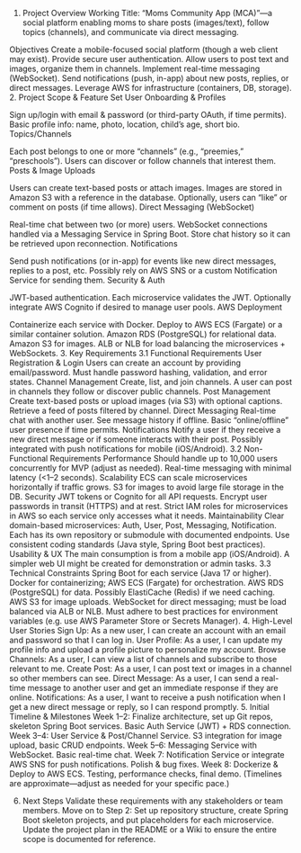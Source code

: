 1. Project Overview
Working Title: “Moms Community App (MCA)”—a social platform enabling moms to share posts (images/text), follow topics (channels), and communicate via direct messaging.

Objectives
Create a mobile-focused social platform (though a web client may exist).
Provide secure user authentication.
Allow users to post text and images, organize them in channels.
Implement real-time messaging (WebSocket).
Send notifications (push, in-app) about new posts, replies, or direct messages.
Leverage AWS for infrastructure (containers, DB, storage).
2. Project Scope & Feature Set
User Onboarding & Profiles

Sign up/login with email & password (or third-party OAuth, if time permits).
Basic profile info: name, photo, location, child’s age, short bio.
Topics/Channels

Each post belongs to one or more “channels” (e.g., “preemies,” “preschools”).
Users can discover or follow channels that interest them.
Posts & Image Uploads

Users can create text-based posts or attach images.
Images are stored in Amazon S3 with a reference in the database.
Optionally, users can “like” or comment on posts (if time allows).
Direct Messaging (WebSocket)

Real-time chat between two (or more) users.
WebSocket connections handled via a Messaging Service in Spring Boot.
Store chat history so it can be retrieved upon reconnection.
Notifications

Send push notifications (or in-app) for events like new direct messages, replies to a post, etc.
Possibly rely on AWS SNS or a custom Notification Service for sending them.
Security & Auth

JWT-based authentication.
Each microservice validates the JWT.
Optionally integrate AWS Cognito if desired to manage user pools.
AWS Deployment

Containerize each service with Docker.
Deploy to AWS ECS (Fargate) or a similar container solution.
Amazon RDS (PostgreSQL) for relational data.
Amazon S3 for images.
ALB or NLB for load balancing the microservices + WebSockets.
3. Key Requirements
3.1 Functional Requirements
User Registration & Login
Users can create an account by providing email/password.
Must handle password hashing, validation, and error states.
Channel Management
Create, list, and join channels.
A user can post in channels they follow or discover public channels.
Post Management
Create text-based posts or upload images (via S3) with optional captions.
Retrieve a feed of posts filtered by channel.
Direct Messaging
Real-time chat with another user.
See message history if offline.
Basic “online/offline” user presence if time permits.
Notifications
Notify a user if they receive a new direct message or if someone interacts with their post.
Possibly integrated with push notifications for mobile (iOS/Android).
3.2 Non-Functional Requirements
Performance
Should handle up to 10,000 users concurrently for MVP (adjust as needed).
Real-time messaging with minimal latency (<1–2 seconds).
Scalability
ECS can scale microservices horizontally if traffic grows.
S3 for images to avoid large file storage in the DB.
Security
JWT tokens or Cognito for all API requests.
Encrypt user passwords in transit (HTTPS) and at rest.
Strict IAM roles for microservices in AWS so each service only accesses what it needs.
Maintainability
Clear domain-based microservices: Auth, User, Post, Messaging, Notification.
Each has its own repository or submodule with documented endpoints.
Use consistent coding standards (Java style, Spring Boot best practices).
Usability & UX
The main consumption is from a mobile app (iOS/Android).
A simpler web UI might be created for demonstration or admin tasks.
3.3 Technical Constraints
Spring Boot for each service (Java 17 or higher).
Docker for containerizing; AWS ECS (Fargate) for orchestration.
AWS RDS (PostgreSQL) for data. Possibly ElastiCache (Redis) if we need caching.
AWS S3 for image uploads.
WebSocket for direct messaging; must be load balanced via ALB or NLB.
Must adhere to best practices for environment variables (e.g. use AWS Parameter Store or Secrets Manager).
4. High-Level User Stories
Sign Up: As a new user, I can create an account with an email and password so that I can log in.
User Profile: As a user, I can update my profile info and upload a profile picture to personalize my account.
Browse Channels: As a user, I can view a list of channels and subscribe to those relevant to me.
Create Post: As a user, I can post text or images in a channel so other members can see.
Direct Message: As a user, I can send a real-time message to another user and get an immediate response if they are online.
Notifications: As a user, I want to receive a push notification when I get a new direct message or reply, so I can respond promptly.
5. Initial Timeline & Milestones
Week 1–2:
Finalize architecture, set up Git repos, skeleton Spring Boot services.
Basic Auth Service (JWT) + RDS connection.
Week 3–4:
User Service & Post/Channel Service.
S3 integration for image upload, basic CRUD endpoints.
Week 5–6:
Messaging Service with WebSocket.
Basic real-time chat.
Week 7:
Notification Service or integrate AWS SNS for push notifications.
Polish & bug fixes.
Week 8:
Dockerize & Deploy to AWS ECS.
Testing, performance checks, final demo.
(Timelines are approximate—adjust as needed for your specific pace.)

6. Next Steps
Validate these requirements with any stakeholders or team members.
Move on to Step 2: Set up repository structure, create Spring Boot skeleton projects, and put placeholders for each microservice.
Update the project plan in the README or a Wiki to ensure the entire scope is documented for reference.

